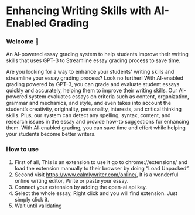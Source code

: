 # Enhancing Writing Skills with AI-Enabled Grading 
### Welcome 👋
An AI-powered essay grading system to help students improve their writing skills that uses GPT-3 to Streamline essay grading process to save time.


Are you looking for a way to enhance your students' writing skills and streamline your essay grading process? Look no further! With AI-enabled grading powered by GPT-3, you can grade and evaluate student essays quickly and accurately, helping them to improve their writing skills. Our AI-powered system evaluates essays on criteria such as content, organization, grammar and mechanics, and style, and even takes into account the student’s creativity, originality, personality, interests, and critical thinking skills. Plus, our system can detect any spelling, syntax, content, and research issues in the essay and provide how-to suggestions for enhancing them. With AI-enabled grading, you can save time and effort while helping your students become better writers.

### **How to use**
1. First of all, This is an extension to use it  go to chrome://extensions/ and load the extension manually to their browser by doing “Load Unpacked”.
2. Second visit https://www.calmlywriter.com/online/, It is a wonderful online writing editor, Write or paste your essay.
3. Connect your extension by adding the open-ai api key.
4. Select the whole essay, Right click and you will find extension. Just simply click it.
5. Wait until validating



